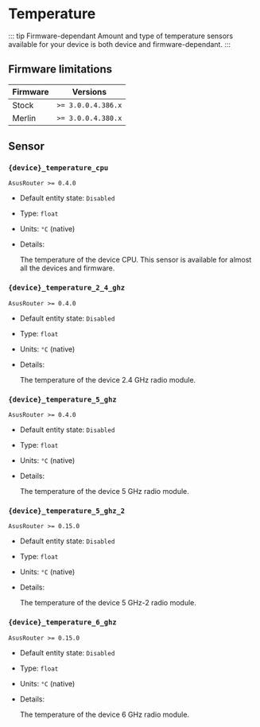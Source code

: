 # Temperature

::: tip Firmware-dependant
Amount and type of temperature sensors available for your device is both device and firmware-dependant.
:::

## Firmware limitations

|Firmware|          Versions|
|--------|------------------|
|Stock   |`>= 3.0.0.4.386.x`|
|Merlin  |`>= 3.0.0.4.380.x`|

## Sensor

### `{device}_temperature_cpu`

`AsusRouter >= 0.4.0`

-   Default entity state: `Disabled`
-   Type: `float`
-   Units: `°C` (native)
-   Details:

    The temperature of the device CPU. This sensor is available for almost all the devices and firmware.

### `{device}_temperature_2_4_ghz`

`AsusRouter >= 0.4.0`

-   Default entity state: `Disabled`
-   Type: `float`
-   Units: `°C` (native)
-   Details:

    The temperature of the device 2.4 GHz radio module.

### `{device}_temperature_5_ghz`

`AsusRouter >= 0.4.0`

-   Default entity state: `Disabled`
-   Type: `float`
-   Units: `°C` (native)
-   Details:

    The temperature of the device 5 GHz radio module.

### `{device}_temperature_5_ghz_2`

`AsusRouter >= 0.15.0`

-   Default entity state: `Disabled`
-   Type: `float`
-   Units: `°C` (native)
-   Details:

    The temperature of the device 5 GHz-2 radio module.

### `{device}_temperature_6_ghz`

`AsusRouter >= 0.15.0`

-   Default entity state: `Disabled`
-   Type: `float`
-   Units: `°C` (native)
-   Details:

    The temperature of the device 6 GHz radio module.


